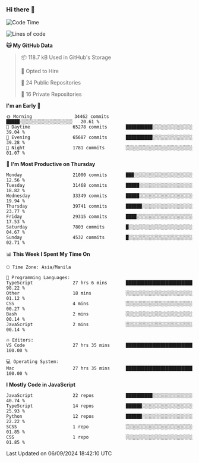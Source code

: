 ### Hi there 👋

<!--START_SECTION:waka-->
![Code Time](http://img.shields.io/badge/Code%20Time-1%2C034%20hrs%2014%20mins-blue)

![Lines of code](https://img.shields.io/badge/From%20Hello%20World%20I%27ve%20Written-66.4%20million%20lines%20of%20code-blue)

**🐱 My GitHub Data** 

> 📦 118.7 kB Used in GitHub's Storage 
 > 
> 💼 Opted to Hire
 > 
> 📜 24 Public Repositories 
 > 
> 🔑 16 Private Repositories 
 > 
**I'm an Early 🐤** 

```text
🌞 Morning                34462 commits       █████░░░░░░░░░░░░░░░░░░░░   20.61 % 
🌆 Daytime                65278 commits       ██████████░░░░░░░░░░░░░░░   39.04 % 
🌃 Evening                65687 commits       ██████████░░░░░░░░░░░░░░░   39.28 % 
🌙 Night                  1781 commits        ░░░░░░░░░░░░░░░░░░░░░░░░░   01.07 % 
```
📅 **I'm Most Productive on Thursday** 

```text
Monday                   21000 commits       ███░░░░░░░░░░░░░░░░░░░░░░   12.56 % 
Tuesday                  31468 commits       █████░░░░░░░░░░░░░░░░░░░░   18.82 % 
Wednesday                33349 commits       █████░░░░░░░░░░░░░░░░░░░░   19.94 % 
Thursday                 39741 commits       ██████░░░░░░░░░░░░░░░░░░░   23.77 % 
Friday                   29315 commits       ████░░░░░░░░░░░░░░░░░░░░░   17.53 % 
Saturday                 7803 commits        █░░░░░░░░░░░░░░░░░░░░░░░░   04.67 % 
Sunday                   4532 commits        █░░░░░░░░░░░░░░░░░░░░░░░░   02.71 % 
```


📊 **This Week I Spent My Time On** 

```text
🕑︎ Time Zone: Asia/Manila

💬 Programming Languages: 
TypeScript               27 hrs 6 mins       █████████████████████████   98.22 % 
Other                    18 mins             ░░░░░░░░░░░░░░░░░░░░░░░░░   01.12 % 
CSS                      4 mins              ░░░░░░░░░░░░░░░░░░░░░░░░░   00.27 % 
Bash                     2 mins              ░░░░░░░░░░░░░░░░░░░░░░░░░   00.14 % 
JavaScript               2 mins              ░░░░░░░░░░░░░░░░░░░░░░░░░   00.14 % 

🔥 Editors: 
VS Code                  27 hrs 35 mins      █████████████████████████   100.00 % 

💻 Operating System: 
Mac                      27 hrs 35 mins      █████████████████████████   100.00 % 
```

**I Mostly Code in JavaScript** 

```text
JavaScript               22 repos            ██████████░░░░░░░░░░░░░░░   40.74 % 
TypeScript               14 repos            ██████░░░░░░░░░░░░░░░░░░░   25.93 % 
Python                   12 repos            ██████░░░░░░░░░░░░░░░░░░░   22.22 % 
SCSS                     1 repo              ░░░░░░░░░░░░░░░░░░░░░░░░░   01.85 % 
CSS                      1 repo              ░░░░░░░░░░░░░░░░░░░░░░░░░   01.85 % 
```




 Last Updated on 06/09/2024 18:42:10 UTC
<!--END_SECTION:waka-->
